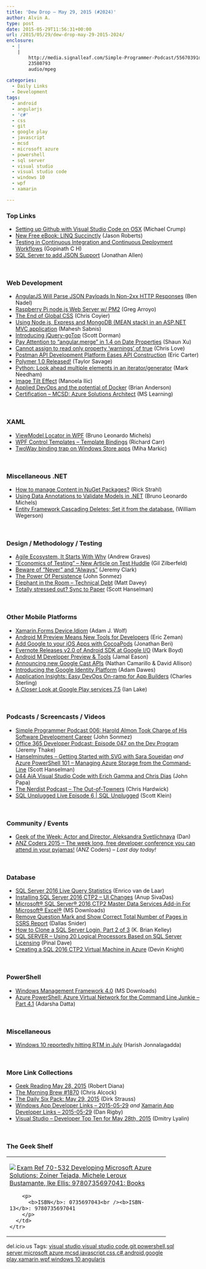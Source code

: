```yaml
---
title: 'Dew Drop – May 29, 2015 (#2024)'
author: Alvin A.
type: post
date: 2015-05-29T11:56:31+00:00
url: /2015/05/29/dew-drop-may-29-2015-2024/
enclosure:
  - |
    |
        http://media.signalleaf.com/Simple-Programmer-Podcast/55670391d3ab9703006bbd0a/rss/SimpleProgrammer-006.mp3
        23580793
        audio/mpeg
        
categories:
  - Daily Links
  - Development
tags:
  - android
  - angularjs
  - 'c#'
  - css
  - git
  - google play
  - javascript
  - mcsd
  - microsoft azure
  - powershell
  - sql server
  - visual studio
  - visual studio code
  - windows 10
  - wpf
  - xamarin

---
```

### <a name="top"></a>Top Links

  * <a href="http://michaelcrump.net/using-github-with-visualstudio-code/" target="_blank">Setting up Github with Visual Studio Code on OSX</a> (Michael Crump)
  * <a href="http://dontcodetired.com/blog/post/New-Free-eBook-LINQ-Succinctly.aspx" target="_blank">New Free eBook: LINQ Succinctly</a> (Jason Roberts)
  * <a href="http://blogs.msdn.com/b/visualstudioalm/archive/2015/05/29/testing-in-continuous-integration-and-continuous-deployment-workflows.aspx" target="_blank">Testing in Continuous Integration and Continuous Deployment Workflows</a> (Gopinath C H)
  * <a href="http://www.infoq.com/news/2015/05/SQL-Server-JSON?utm_campaign=infoq_content&utm_source=infoq&utm_medium=feed&utm_term=global" target="_blank">SQL Server to add JSON Support</a> (Jonathan Allen)

&nbsp;

### <a name="web"></a>Web Development

  * <a href="http://www.bennadel.com/blog/2839-angularjs-will-parse-json-payloads-in-non-2xx-http-responses.htm" target="_blank">AngularJS Will Parse JSON Payloads In Non-2xx HTTP Responses</a> (Ben Nadel)
  * <a href="http://feedproxy.google.com/~r/arroyocode/~3/GjFnaFA0gsE/" target="_blank">Raspberry Pi node.js Web Server w/ PM2</a> (Greg Arroyo)
  * <a href="https://medium.com/seek-ui-engineering/the-end-of-global-css-90d2a4a06284" target="_blank">The End of Global CSS</a> (Chris Coyier)
  * <a href="http://feedproxy.google.com/~r/netCurryRecentArticles/~3/PrFi687Vpb0/ShowArticle.aspx" target="_blank">Using Node.js, Express and MongoDB (MEAN stack) in an ASP.NET MVC application</a> (Mahesh Sabnis)
  * <a href="http://feedproxy.google.com/~r/geekswithblogs/~3/pmm8yRqmNww/introducing-jquery-gotop.aspx" target="_blank">Introducing jQuery-goTop</a> (Scott Dorman)
  * <a href="http://feedproxy.google.com/~r/geekswithblogs/~3/Qg225p-ECJM/pay-attention-to-quotangular.mergequot-in-1.4-on-date-properties.aspx" target="_blank">Pay Attention to &#8220;angular.merge&#8221; in 1.4 on Date Properties</a> (Shaun Xu)
  * <a href="http://www.love2dev.com/#!article/Cannot-assign-to-read-only-property-warnings-of-true" target="_blank">Cannot assign to read only property &#8216;warnings&#8217; of true</a> (Chris Love)
  * <a href="http://feedproxy.google.com/~r/ProgrammableWeb/~3/4G6E4NFYLpo/28" target="_blank">Postman API Development Platform Eases API Construction</a> (Eric Carter)
  * <a href="http://feedproxy.google.com/~r/GDBcode/~3/lyRONMz3HaY/polymer-10-released.html" target="_blank">Polymer 1.0 Released!</a> (Taylor Savage)
  * <a href="http://feedproxy.google.com/~r/MarkNeedham/~3/aqC3YgjaJa8/" target="_blank">Python: Look ahead multiple elements in an iterator/generator</a> (Mark Needham)
  * <a href="http://feedproxy.google.com/~r/tympanus/~3/O1WRhvtcz3U/" target="_blank">Image Tilt Effect</a> (Manoela Ilic)
  * <a href="http://feedproxy.google.com/~r/oreilly/news/~3/N9SbcRn_qFU/applied-devops-and-the-potential-of-docker.html" target="_blank">Applied DevOps and the potential of Docker</a> (Brian Anderson)
  * <a href="https://www.microsoft.com/learning/en-us/mcsd-azure-architect-certification.aspx#MCSD" target="_blank">Certification &#8211; MCSD: Azure Solutions Architect</a> (MS Learning)

&nbsp;

### <a name="silverlight"></a>XAML

  * <a href="http://www.c-sharpcorner.com/UploadFile/20c06b/viewmodel-locator-in-wpf/" target="_blank">ViewModel Locator in WPF</a> (Bruno Leonardo Michels)
  * <a href="http://feedproxy.google.com/~r/BlackwaspLatestAdditions/~3/7mZq47hJq6Y/RSSLanding.aspx" target="_blank">WPF Control Templates &#8211; Template Bindings</a> (Richard Carr)
  * <a href="http://blog.rthand.com/post/2015/05/28/TwoWay-binding-trap-on-Windows-Store-apps.aspx" target="_blank">TwoWay binding trap on Windows Store apps</a> (Miha Markic)

&nbsp;

### <a name="dotnet"></a>Miscellaneous .NET

  * <a href="http://feedproxy.google.com/~r/RickStrahl/~3/L3NQSroB0gM/How-to-manage-Content-in-NuGet-Packages" target="_blank">How to manage Content in NuGet Packages?</a> (Rick Strahl)
  * <a href="http://www.c-sharpcorner.com/UploadFile/20c06b/using-data-annotations-to-validate-models-in-net/" target="_blank">Using Data Annotations to Validate Models in .NET</a> (Bruno Leonardo Michels)
  * <a href="http://OmegaCoder.com/?p=1149" target="_blank">Entity Framework Cascading Deletes; Set it from the database.</a> (William Wegerson)

&nbsp;

### <a name="design"></a>Design / Methodology / Testing

  * <a href="http://feedproxy.google.com/~r/LeadingAgile/~3/-cLyKmdw108/" target="_blank">Agile Ecosystem, It Starts With Why</a> (Andrew Graves)
  * <a href="http://feedproxy.google.com/~r/gilzilberfeld/~3/8RAYduGmJ3o/economics-of-testing-new-article-on-test-huddle.html" target="_blank">“Economics of Testing” – New Article on Test Huddle</a> (Gil Zilberfeld)
  * <a href="http://jeremybytes.blogspot.com/2015/05/beware-of-never-and-always.html" target="_blank">Beware of &#8220;Never&#8221; and &#8220;Always&#8221;</a> (Jeremy Clark)
  * <a href="http://simpleprogrammer.com/2015/05/28/the-power-of-persistence/" target="_blank">The Power Of Persistence</a> (John Sonmez)
  * <a href="https://mdavey.wordpress.com/2015/05/29/elephant-in-the-room-technical-debt/" target="_blank">Elephant in the Room – Technical Debt</a> (Matt Davey)
  * <a href="http://feeds.hanselman.com/~/93506264/0/scotthanselman~Totally-stressed-out-Sync-to-Paper.aspx" target="_blank">Totally stressed out? Sync to Paper</a> (Scott Hanselman)

&nbsp;

### <a name="mobile"></a>Other Mobile Platforms

  * <a href="https://www.SyntaxIsMyUI.com/xamarin-forms-device-idiom/" target="_blank">Xamarin.Forms Device.Idiom</a> (Adam J. Wolf)
  * <a href="http://feedproxy.google.com/~r/ProgrammableWeb/~3/KMrrUda8JAc/28" target="_blank">Android M Preview Means New Tools for Developers</a> (Eric Zeman)
  * <a href="http://feedproxy.google.com/~r/GDBcode/~3/Xw6f2lGlbH0/add-google-to-your-ios-apps-with.html" target="_blank">Add Google to your iOS Apps with CocoaPods</a> (Jonathan Beri)
  * <a href="http://feedproxy.google.com/~r/ProgrammableWeb/~3/TUyLrK8teZ0/28" target="_blank">Evernote Releases v2.0 of Android SDK at Google I/O</a> (Mark Boyd)
  * <a href="http://feedproxy.google.com/~r/blogspot/hsDu/~3/W8zyJcblykw/android-m-developer-preview-tools.html" target="_blank">Android M Developer Preview & Tools</a> (Jamal Eason)
  * <a href="http://feedproxy.google.com/~r/GDBcode/~3/zVpcC8I0TDc/announcing-new-google-cast-apis.html" target="_blank">Announcing new Google Cast APIs</a> (Nathan Camarillo & David Allison)
  * <a href="http://feedproxy.google.com/~r/GDBcode/~3/h6GfM79i-4A/introducing-google-identity-platform.html" target="_blank">Introducing the Google Identity Platform</a> (Adam Dawes)
  * <a href="http://blogs.msdn.com/b/visualstudioalm/archive/2015/05/28/application-insights-easy-devops-on-ramp-for-app-builders.aspx" target="_blank">Application Insights: Easy DevOps On-ramp for App Builders</a> (Charles Sterling)
  * <a href="http://feedproxy.google.com/~r/blogspot/hsDu/~3/4op3IzoRwyA/a-closer-look-at-google-play-services-75.html" target="_blank">A Closer Look at Google Play services 7.5</a> (Ian Lake)

&nbsp;

### <a name="podcasts"></a>Podcasts / Screencasts / Videos

  * <a href="http://media.signalleaf.com/Simple-Programmer-Podcast/55670391d3ab9703006bbd0a/rss/SimpleProgrammer-006.mp3" target="_blank">Simple Programmer Podcast 006: Harold Almon Took Charge of His Software Development Career</a> (John Sonmez)
  * <a href="http://blogs.office.com/2015/05/28/office-365-developer-podcast-episode-047-on-the-dev-program/" target="_blank">Office 365 Developer Podcast: Episode 047 on the Dev Program</a> (Jeremy Thake)
  * <a href="http://www.hanselminutes.com/default.aspx?ShowID=15473" target="_blank">Hanselminutes &#8211; Getting Started with SVG with Sara Soueidan</a> _and_ <a href="http://channel9.msdn.com/Shows/Azure-Friday/Azure-PowerShell-101-Managing-Azure-Storage-from-the-Command-Line" target="_blank">Azure PowerShell 101 &#8211; Managing Azure Storage from the Command-Line</a> (Scott Hanselman)
  * <a href="http://devchat.tv/adventures-in-angular/044-aia-visual-studio-code-with-erich-gamma-and-chris-dias" target="_blank">044 AiA Visual Studio Code with Erich Gamma and Chris Dias</a> (John Papa)
  * <a href="http://nerdist.libsyn.com/the-out-of-towners" target="_blank">The Nerdist Podcast &#8211; The Out-of-Towners</a> (Chris Hardwick)
  * <a href="http://channel9.msdn.com/Shows/SQL-Unplugged/SQL-Unplugged-Live-Episode-6" target="_blank">SQL Unplugged Live Episode 6 | SQL Unplugged</a> (Scott Klein)

&nbsp;

### <a name="events"></a>Community / Events

  * <a href="http://www.geekadelphia.com/2015/05/28/geek-of-the-week-actor-and-director-aleksandra-svetlichnaya/" target="_blank">Geek of the Week: Actor and Director, Aleksandra Svetlichnaya</a> (Dan)
  * <a href="http://www.anzcoders.com/" target="_blank">ANZ Coders 2015 &#8211; The week long, free developer conference you can attend in your pyjamas!</a> (ANZ Coders) _– Last day today!_

&nbsp;

### <a name="sql"></a>Database

  * <a href="http://www.sqlservercentral.com/blogs/dotnine-sql-server-and-more/2015/05/28/sql-server-2016-live-query-statistics/" target="_blank">SQL Server 2016 Live Query Statistics</a> (Enrico van de Laar)
  * <a href="http://www.sqlservercentral.com/blogs/sqlsailorcom/2015/05/29/installing-sql-server-2016-ctp2-ui-changes/" target="_blank">Installing SQL Server 2016 CTP2 – UI Changes</a> (Anup SivaDas)
  * <a href="http://www.microsoft.com/en-us/download/details.aspx?id=47343&WT.mc_id=rss_alldownloads_all" target="_blank">Microsoft® SQL Server® 2016 CTP2 Master Data Services Add-in For Microsoft® Excel®</a> (MS Downloads)
  * <a href="http://feedproxy.google.com/~r/MSSQLTips-LatestSqlServerTips/~3/0CX_A7iY6F4/tip.asp" target="_blank">Remove Question Mark and Show Correct Total Number of Pages in SSRS Report</a> (Dallas Snider)
  * <a href="http://feedproxy.google.com/~r/MSSQLTips-LatestSqlServerTips/~3/HOMevnVSdlY/tip.asp" target="_blank">How to Clone a SQL Server Login, Part 2 of 3</a> (K. Brian Kelley)
  * <a href="http://blog.sqlauthority.com/2015/05/29/sql-server-using-20-logical-processors-based-on-sql-server-licensing/" target="_blank">SQL SERVER – Using 20 Logical Processors Based on SQL Server Licensing</a> (Pinal Dave)
  * <a href="http://www.sqlservercentral.com/blogs/dknight/2015/05/28/creating-a-sql-2016-ctp2-virtual-machine-in-azure/" target="_blank">Creating a SQL 2016 CTP2 Virtual Machine in Azure</a> (Devin Knight)

&nbsp;

### <a name="ps"></a>PowerShell

  * <a href="http://www.microsoft.com/en-us/download/details.aspx?id=40855&WT.mc_id=rss_alldownloads_all" target="_blank">Windows Management Framework 4.0</a> (MS Downloads)
  * <a href="http://feedproxy.google.com/~r/CanDevs/~3/mxoWjUeU7kk/azure-power-shell-azure-virtual-network-for-the-command-line-junkie-part-4-1.aspx" target="_blank">Azure PowerShell: Azure Virtual Network for the Command Line Junkie – Part 4.1</a> (Adarsha Datta)

&nbsp;

### <a name="misc"></a>Miscellaneous

  * <a href="http://feedproxy.google.com/~r/wmexperts/~3/HXTidOZ40BI/story01.htm" target="_blank">Windows 10 reportedly hitting RTM in July</a> (Harish Jonnalagadda)

&nbsp;

### <a name="links"></a>More Link Collections

  * <a href="http://feeds.regulargeek.com/~r/RegularGeek/~3/7ry3pK37nes/" target="_blank">Geek Reading May 28, 2015</a> (Robert Diana)
  * <a href="http://feedproxy.google.com/~r/ReflectivePerspective/~3/2am91KC49j4/" target="_blank">The Morning Brew #1870</a> (Chris Alcock)
  * <a href="http://www.dirkstrauss.com/the-daily-six-pack/visual-studio-webpack" target="_blank">The Daily Six Pack: May 29, 2015</a> (Dirk Strauss)
  * <a href="http://windowsappdev.com/2015/05/windows-app-developer-links-2015-05-29/" target="_blank">Windows App Developer Links &#8211; 2015-05-29</a> _and_ <a href="http://allaboutxamarin.com/2015/05/xamarin-app-developer-links-2015-05-29/" target="_blank">Xamarin App Developer Links &#8211; 2015-05-29</a> (Dan Rigby)
  * <a href="http://www.lyalin.com/2015/05/28/visual-studio-developer-top-ten-for-may-28th-2015/" target="_blank">Visual Studio – Developer Top Ten for May 28th, 2015</a> (Dmitry Lyalin)

&nbsp;

### <a name="shelf"></a>The Geek Shelf

<div id="scid:7dc1bd33-94bd-46fd-a20b-0131235bcd47:0cb881b3-92b8-40bf-855d-0ac4b4fa7955" class="wlWriterEditableSmartContent" style="float: none; padding-bottom: 0px; padding-top: 0px; padding-left: 0px; margin: 0px; display: inline; padding-right: 0px">
  <table cellspacing="0" cellpadding="2" width="400" border="0" unselectable="on">
    <tr>
      <td valign="top" width="400">
        <p>
          <a title="Exam Ref 70-532 Developing Microsoft Azure Solutions: Zoiner Tejada, Michele Leroux Bustamante, Ike Ellis: 9780735697041: Books" href="http://www.amazon.com/exec/obidos/ASIN/0735697043/amavin-20"><img data-recalc-dims="1" decoding="async" src="https://i0.wp.com/images.amazon.com/images/P/0735697043.01.MZZZZZZZ.jpg?w=660" border="0" align="left" style="float:left" />Exam Ref 70-532 Developing Microsoft Azure Solutions: Zoiner Tejada, Michele Leroux Bustamante, Ike Ellis: 9780735697041: Books</a>
        </p>
        
        <p>
          <b>ISBN</b>: 0735697043<br /><b>ISBN-13</b>: 9780735697041
        </p>
      </td>
    </tr>
  </table>
</div>

<div id="scid:0767317B-992E-4b12-91E0-4F059A8CECA8:dd62c542-85ad-4308-b1fc-b123c558b534" class="wlWriterEditableSmartContent" style="float: none; padding-bottom: 0px; padding-top: 0px; padding-left: 0px; margin: 0px; display: inline; padding-right: 0px">
  del.icio.us Tags: <a href="http://del.icio.us/popular/visual+studio" rel="tag">visual studio</a>,<a href="http://del.icio.us/popular/visual+studio+code" rel="tag">visual studio code</a>,<a href="http://del.icio.us/popular/git" rel="tag">git</a>,<a href="http://del.icio.us/popular/powershell" rel="tag">powershell</a>,<a href="http://del.icio.us/popular/sql+server" rel="tag">sql server</a>,<a href="http://del.icio.us/popular/microsoft+azure" rel="tag">microsoft azure</a>,<a href="http://del.icio.us/popular/mcsd" rel="tag">mcsd</a>,<a href="http://del.icio.us/popular/javascript" rel="tag">javascript</a>,<a href="http://del.icio.us/popular/css" rel="tag">css</a>,<a href="http://del.icio.us/popular/c%23" rel="tag">c#</a>,<a href="http://del.icio.us/popular/android" rel="tag">android</a>,<a href="http://del.icio.us/popular/google+play" rel="tag">google play</a>,<a href="http://del.icio.us/popular/xamarin" rel="tag">xamarin</a>,<a href="http://del.icio.us/popular/wpf" rel="tag">wpf</a>,<a href="http://del.icio.us/popular/windows+10" rel="tag">windows 10</a>,<a href="http://del.icio.us/popular/angularjs" rel="tag">angularjs</a>
</div>
